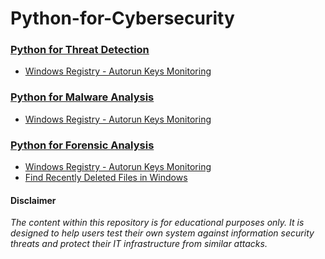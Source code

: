 # Python-for-Cybersecurity

### [Python for Threat Detection](https://github.com/Sp4c3Tr4v3l3r/Python-for-Cybersecurity/tree/main/Python%20for%20Threat%20Detection)
- [Windows Registry - Autorun Keys Monitoring](https://github.com/Sp4c3Tr4v3l3r/Python-for-Cybersecurity/blob/main/Python%20for%20Threat%20Detection/autorun_keys_monitoring.py)

### [Python for Malware Analysis](https://github.com/Sp4c3Tr4v3l3r/Python-for-Cybersecurity/tree/main/Python%20for%20Malware%20Analysis)
- [Windows Registry - Autorun Keys Monitoring](https://github.com/Sp4c3Tr4v3l3r/Python-for-Cybersecurity/blob/main/Python%20for%20Malware%20Analysis/autorun_keys_monitoring.py)

### [Python for Forensic Analysis](https://github.com/Sp4c3Tr4v3l3r/Python-for-Cybersecurity/tree/main/Python%20for%20Forensic%20Analysis)
- [Windows Registry - Autorun Keys Monitoring](https://github.com/Sp4c3Tr4v3l3r/Python-for-Cybersecurity/blob/main/Python%20for%20Forensic%20Analysis/autorun_keys_monitoring.py)
- [Find Recently Deleted Files in Windows](https://github.com/Sp4c3Tr4v3l3r/Python-for-Cybersecurity/blob/main/Python%20for%20Forensic%20Analysis/find_recently_deleted_files.py)

#### Disclaimer
*The content within this repository is for educational purposes only. It is designed to help users test their own system against information security threats and protect their IT infrastructure from similar attacks.*
